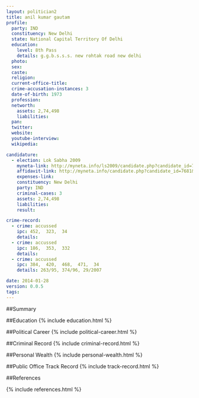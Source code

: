 ```yaml
---
layout: politician2
title: anil kumar gautam
profile: 
  party: IND
  constituency: New Delhi
  state: National Capital Territory Of Delhi
  education: 
    level: 8th Pass
    details: g.g.b.s.s.s. new rohtak road new delhi
  photo: 
  sex: 
  caste: 
  religion: 
  current-office-title: 
  crime-accusation-instances: 3
  date-of-birth: 1973
  profession: 
  networth: 
    assets: 2,74,498
    liabilities: 
  pan: 
  twitter: 
  website: 
  youtube-interview: 
  wikipedia: 

candidature: 
  - election: Lok Sabha 2009
    myneta-link: http://myneta.info/ls2009/candidate.php?candidate_id=7681
    affidavit-link: http://myneta.info/candidate.php?candidate_id=7681&scan=original
    expenses-link: 
    constituency: New Delhi 
    party: IND
    criminal-cases: 3
    assets: 2,74,498
    liabilities: 
    result:  

crime-record: 
  - crime: accussed
    ipc: 452,  323,  34
    details:  
  - crime: accussed
    ipc: 186,  353,  332
    details:  
  - crime: accussed
    ipc: 384,  420,  468,  471,  34
    details: 263/95, 374/96, 29/2007 

date: 2014-01-28
version: 0.0.5
tags: 
---
```

##Summary


##Education
{% include education.html %}


##Political Career
{% include political-career.html %}


##Criminal Record
{% include criminal-record.html %}


##Personal Wealth
{% include personal-wealth.html %}


##Public Office Track Record
{% include track-record.html %}


##References


{% include references.html %}